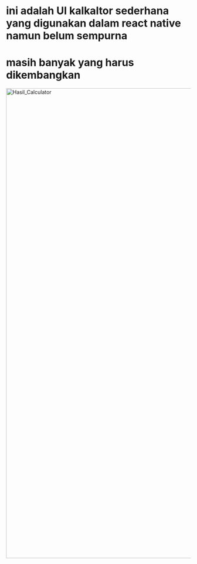 # ini adalah UI kalkaltor sederhana yang digunakan dalam react native namun belum sempurna
# masih banyak yang harus dikembangkan

<img width="1280" alt="Hasil_Calculator" src="https://user-images.githubusercontent.com/25759353/171994679-95540429-a97e-4575-ba28-914ab10f4208.png">
